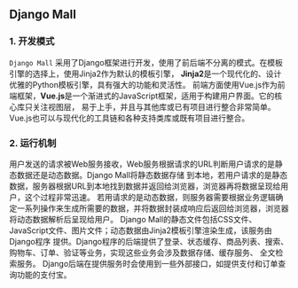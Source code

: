 ## Django Mall

### 1. 开发模式
`Django Mall` 采用了Django框架进行开发，使用了前后端不分离的模式。在模板引擎的选择上，使用Jinja2作为默认的模板引擎，
**Jinja2**是一个现代化的、设计优雅的Python模板引擎，具有强大的功能和灵活性。
前端方面使用Vue.js作为前端框架，**Vue.js**是一个渐进式的JavaScript框架，适用于构建用户界面。它的核心库只关注视图层，
易于上手，并且与其他库或已有项目进行整合非常简单。Vue.js也可以与现代化的工具链和各种支持类库或既有项目进行整合。

### 2. 运行机制
用户发送的请求被Web服务接收，Web服务根据请求的URL判断用户请求的是静态数据还是动态数据。Django Mall将静态数据存储
到本地，若用户请求的是静态数据，服务器根据URL到本地找到数据并返回给浏览器，浏览器再将数据呈现给用户，这个过程非常迅速。
若用请求的是动态数据，则服务器需要根据业务逻辑确定一系列操作来生成所需要的数据，并将数据封装成响应后返回给浏览器，浏览器
将动态数据解析后呈现给用户。
Django Mall的静态文件包括CSS文件、JavaScript文件、图片文件；动态数据由Jinja2模板引擎渲染生成，该服务由Django程序
提供。Django程序的后端提供了登录、状态缓存、商品列表、搜索、购物车、订单、验证等业务，实现这些业务会涉及数据存储、缓存服务、
全文检索服务。
Django后端在提供服务时会使用到一些外部接口，如提供支付和订单查询功能的支付宝。
